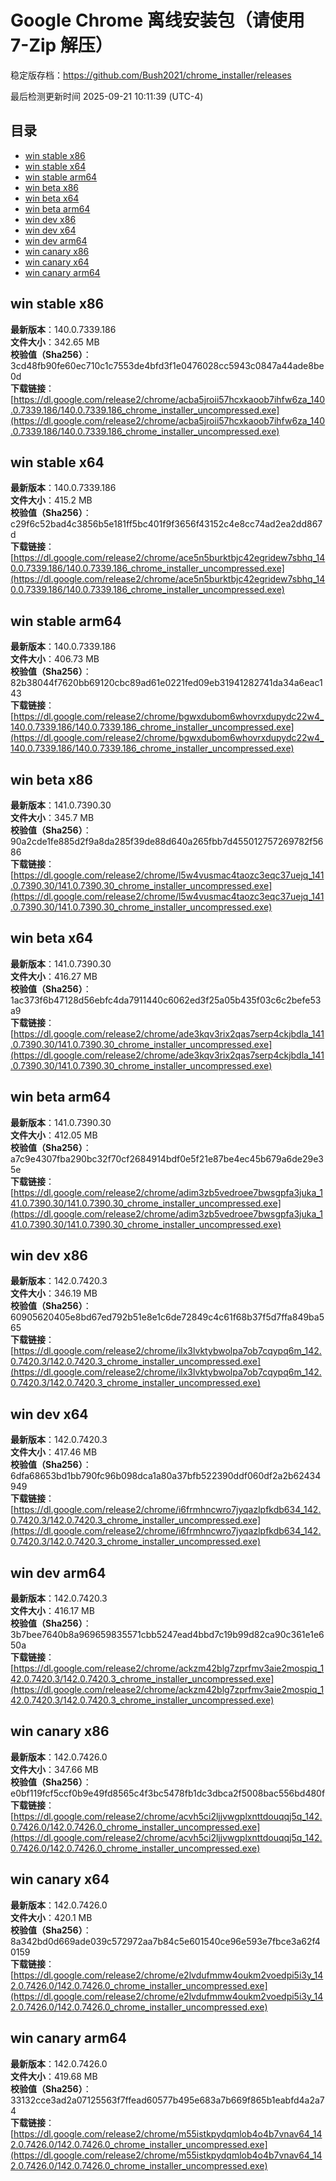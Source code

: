# Google Chrome 离线安装包（请使用 7-Zip 解压）
稳定版存档：<https://github.com/Bush2021/chrome_installer/releases>

最后检测更新时间
2025-09-21 10:11:39 (UTC-4)

## 目录
* [win stable x86](https://github.com/Bush2021/chrome_installer?tab=readme-ov-file#win-stable-x86)
* [win stable x64](https://github.com/Bush2021/chrome_installer?tab=readme-ov-file#win-stable-x64)
* [win stable arm64](https://github.com/Bush2021/chrome_installer?tab=readme-ov-file#win-stable-arm64)
* [win beta x86](https://github.com/Bush2021/chrome_installer?tab=readme-ov-file#win-beta-x86)
* [win beta x64](https://github.com/Bush2021/chrome_installer?tab=readme-ov-file#win-beta-x64)
* [win beta arm64](https://github.com/Bush2021/chrome_installer?tab=readme-ov-file#win-beta-arm64)
* [win dev x86](https://github.com/Bush2021/chrome_installer?tab=readme-ov-file#win-dev-x86)
* [win dev x64](https://github.com/Bush2021/chrome_installer?tab=readme-ov-file#win-dev-x64)
* [win dev arm64](https://github.com/Bush2021/chrome_installer?tab=readme-ov-file#win-dev-arm64)
* [win canary x86](https://github.com/Bush2021/chrome_installer?tab=readme-ov-file#win-canary-x86)
* [win canary x64](https://github.com/Bush2021/chrome_installer?tab=readme-ov-file#win-canary-x64)
* [win canary arm64](https://github.com/Bush2021/chrome_installer?tab=readme-ov-file#win-canary-arm64)

## win stable x86
**最新版本**：140.0.7339.186  
**文件大小**：342.65 MB  
**校验值（Sha256）**：3cd48fb90fe60ec710c1c7553de4bfd3f1e0476028cc5943c0847a44ade8be0d  
**下载链接**：[https://dl.google.com/release2/chrome/acba5jroii57hcxkaoob7ihfw6za_140.0.7339.186/140.0.7339.186_chrome_installer_uncompressed.exe](https://dl.google.com/release2/chrome/acba5jroii57hcxkaoob7ihfw6za_140.0.7339.186/140.0.7339.186_chrome_installer_uncompressed.exe)  

## win stable x64
**最新版本**：140.0.7339.186  
**文件大小**：415.2 MB  
**校验值（Sha256）**：c29f6c52bad4c3856b5e181ff5bc401f9f3656f43152c4e8cc74ad2ea2dd867d  
**下载链接**：[https://dl.google.com/release2/chrome/ace5n5burktbjc42egridew7sbhq_140.0.7339.186/140.0.7339.186_chrome_installer_uncompressed.exe](https://dl.google.com/release2/chrome/ace5n5burktbjc42egridew7sbhq_140.0.7339.186/140.0.7339.186_chrome_installer_uncompressed.exe)  

## win stable arm64
**最新版本**：140.0.7339.186  
**文件大小**：406.73 MB  
**校验值（Sha256）**：82b38044f7620bb69120cbc89ad61e0221fed09eb31941282741da34a6eac143  
**下载链接**：[https://dl.google.com/release2/chrome/bgwxdubom6whovrxdupydc22w4_140.0.7339.186/140.0.7339.186_chrome_installer_uncompressed.exe](https://dl.google.com/release2/chrome/bgwxdubom6whovrxdupydc22w4_140.0.7339.186/140.0.7339.186_chrome_installer_uncompressed.exe)  

## win beta x86
**最新版本**：141.0.7390.30  
**文件大小**：345.7 MB  
**校验值（Sha256）**：90a2cde1fe885d2f9a8da285f39de88d640a265fbb7d455012757269782f5686  
**下载链接**：[https://dl.google.com/release2/chrome/l5w4vusmac4taozc3eqc37uejq_141.0.7390.30/141.0.7390.30_chrome_installer_uncompressed.exe](https://dl.google.com/release2/chrome/l5w4vusmac4taozc3eqc37uejq_141.0.7390.30/141.0.7390.30_chrome_installer_uncompressed.exe)  

## win beta x64
**最新版本**：141.0.7390.30  
**文件大小**：416.27 MB  
**校验值（Sha256）**：1ac373f6b47128d56ebfc4da7911440c6062ed3f25a05b435f03c6c2befe53a9  
**下载链接**：[https://dl.google.com/release2/chrome/ade3kqv3rix2qas7serp4ckjbdla_141.0.7390.30/141.0.7390.30_chrome_installer_uncompressed.exe](https://dl.google.com/release2/chrome/ade3kqv3rix2qas7serp4ckjbdla_141.0.7390.30/141.0.7390.30_chrome_installer_uncompressed.exe)  

## win beta arm64
**最新版本**：141.0.7390.30  
**文件大小**：412.05 MB  
**校验值（Sha256）**：a7c9e4307fba290bc32f70cf2684914bdf0e5f21e87be4ec45b679a6de29e35e  
**下载链接**：[https://dl.google.com/release2/chrome/adim3zb5vedroee7bwsgpfa3juka_141.0.7390.30/141.0.7390.30_chrome_installer_uncompressed.exe](https://dl.google.com/release2/chrome/adim3zb5vedroee7bwsgpfa3juka_141.0.7390.30/141.0.7390.30_chrome_installer_uncompressed.exe)  

## win dev x86
**最新版本**：142.0.7420.3  
**文件大小**：346.19 MB  
**校验值（Sha256）**：60905620405e8bd67ed792b51e8e1c6de72849c4c61f68b37f5d7ffa849ba565  
**下载链接**：[https://dl.google.com/release2/chrome/ilx3lvktybwolpa7ob7cqypq6m_142.0.7420.3/142.0.7420.3_chrome_installer_uncompressed.exe](https://dl.google.com/release2/chrome/ilx3lvktybwolpa7ob7cqypq6m_142.0.7420.3/142.0.7420.3_chrome_installer_uncompressed.exe)  

## win dev x64
**最新版本**：142.0.7420.3  
**文件大小**：417.46 MB  
**校验值（Sha256）**：6dfa68653bd1bb790fc96b098dca1a80a37bfb522390ddf060df2a2b62434949  
**下载链接**：[https://dl.google.com/release2/chrome/i6frmhncwro7jyqazlpfkdb634_142.0.7420.3/142.0.7420.3_chrome_installer_uncompressed.exe](https://dl.google.com/release2/chrome/i6frmhncwro7jyqazlpfkdb634_142.0.7420.3/142.0.7420.3_chrome_installer_uncompressed.exe)  

## win dev arm64
**最新版本**：142.0.7420.3  
**文件大小**：416.17 MB  
**校验值（Sha256）**：3b7bee7640b8a969659835571cbb5247ead4bbd7c19b99d82ca90c361e1e650a  
**下载链接**：[https://dl.google.com/release2/chrome/ackzm42blg7zprfmv3aie2mospiq_142.0.7420.3/142.0.7420.3_chrome_installer_uncompressed.exe](https://dl.google.com/release2/chrome/ackzm42blg7zprfmv3aie2mospiq_142.0.7420.3/142.0.7420.3_chrome_installer_uncompressed.exe)  

## win canary x86
**最新版本**：142.0.7426.0  
**文件大小**：347.66 MB  
**校验值（Sha256）**：e0bf119fcf5ccf0b9e49fd8565c4f3bc5478fb1dc3dbca2f5008bac556bd480f  
**下载链接**：[https://dl.google.com/release2/chrome/acvh5ci2ljjvwgplxnttdouqqj5q_142.0.7426.0/142.0.7426.0_chrome_installer_uncompressed.exe](https://dl.google.com/release2/chrome/acvh5ci2ljjvwgplxnttdouqqj5q_142.0.7426.0/142.0.7426.0_chrome_installer_uncompressed.exe)  

## win canary x64
**最新版本**：142.0.7426.0  
**文件大小**：420.1 MB  
**校验值（Sha256）**：8a342bd0d669ade039c572972aa7b84c5e601540ce96e593e7fbce3a62f40159  
**下载链接**：[https://dl.google.com/release2/chrome/e2lvdufmmw4oukm2voedpi5i3y_142.0.7426.0/142.0.7426.0_chrome_installer_uncompressed.exe](https://dl.google.com/release2/chrome/e2lvdufmmw4oukm2voedpi5i3y_142.0.7426.0/142.0.7426.0_chrome_installer_uncompressed.exe)  

## win canary arm64
**最新版本**：142.0.7426.0  
**文件大小**：419.68 MB  
**校验值（Sha256）**：33132cce3ad2a07125563f7ffead60577b495e683a7b669f865b1eabfd4a2a74  
**下载链接**：[https://dl.google.com/release2/chrome/m55istkpydqmlob4o4b7vnav64_142.0.7426.0/142.0.7426.0_chrome_installer_uncompressed.exe](https://dl.google.com/release2/chrome/m55istkpydqmlob4o4b7vnav64_142.0.7426.0/142.0.7426.0_chrome_installer_uncompressed.exe)  

